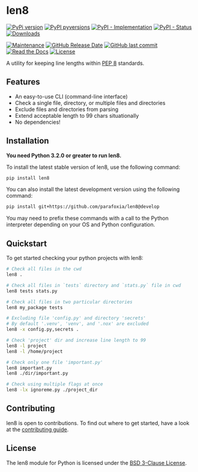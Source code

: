 # len8

[![PyPi version](https://img.shields.io/pypi/v/len8.svg)](https://pypi.python.org/pypi/len8/)
[![PyPI pyversions](https://img.shields.io/pypi/pyversions/len8.svg)](https://pypi.python.org/pypi/len8/)
[![PyPI - Implementation](https://img.shields.io/pypi/implementation/len8)](https://pypi.python.org/pypi/len8/)
[![PyPI - Status](https://img.shields.io/pypi/status/len8)](https://pypi.python.org/pypi/len8/)
[![Downloads](https://pepy.tech/badge/len8)](https://pepy.tech/project/len8)

[![Maintenance](https://img.shields.io/maintenance/yes/2021)](https://github.com/parafoxia/len8)
[![GitHub Release Date](https://img.shields.io/github/release-date/parafoxia/len8)](https://github.com/parafoxia/len8)
[![GitHub last commit](https://img.shields.io/github/last-commit/parafoxia/len8)](https://github.com/parafoxia/len8)
[![Read the Docs](https://img.shields.io/readthedocs/len8)](https://len8.readthedocs.io/en/latest/index.html)
[![License](https://img.shields.io/github/license/parafoxia/len8.svg)](https://github.com/parafoxia/len8/blob/main/LICENSE)

A utility for keeping line lengths within [PEP 8](https://www.python.org/dev/peps/pep-0008/#maximum-line-length) standards.

## Features

- An easy-to-use CLI (command-line interface)
- Check a single file, directory, or multiple files and directories
- Exclude files and directories from parsing
- Extend acceptable length to 99 chars situationally
- No dependencies!

## Installation

**You need Python 3.2.0 or greater to run len8.**

To install the latest stable version of len8, use the following command:
```sh
pip install len8
```

You can also install the latest development version using the following command:
```sh
pip install git+https://github.com/parafoxia/len8@develop
```

You may need to prefix these commands with a call to the Python interpreter depending on your OS and Python configuration.

## Quickstart

To get started checking your python projects with len8:

```sh
# Check all files in the cwd
len8 .

# Check all files in `tests` directory and `stats.py` file in cwd
len8 tests stats.py

# Check all files in two particular directories
len8 my_package tests

# Excluding file 'config.py' and directory 'secrets'
# By default '.venv', 'venv', and '.nox' are excluded
len8 -x config.py,secrets .

# Check 'project' dir and increase line length to 99
len8 -l project
len8 -l /home/project

# Check only one file 'important.py'
len8 important.py
len8 ./dir/important.py

# Check using multiple flags at once
len8 -lx ignoreme.py ./project_dir
```

## Contributing

len8 is open to contributions. To find out where to get started, have a look at the [contributing guide](https://github.com/parafoxia/len8/blob/main/CONTRIBUTING.md).

## License

The len8 module for Python is licensed under the [BSD 3-Clause License](https://github.com/parafoxia/len8/blob/main/LICENSE).
